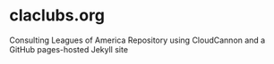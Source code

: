 # claclubs.org
Consulting Leagues of America Repository using CloudCannon and a GitHub pages-hosted Jekyll site
